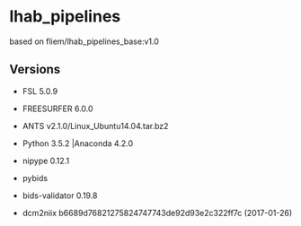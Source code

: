 # lhab_pipelines

based on fliem/lhab_pipelines_base:v1.0

## Versions
* FSL 5.0.9
* FREESURFER 6.0.0
* ANTS v2.1.0/Linux_Ubuntu14.04.tar.bz2
* Python 3.5.2 |Anaconda 4.2.0
* nipype 0.12.1

* pybids
* bids-validator 0.19.8
* dcm2niix b6689d76821275824747743de92d93e2c322ff7c (2017-01-26)
